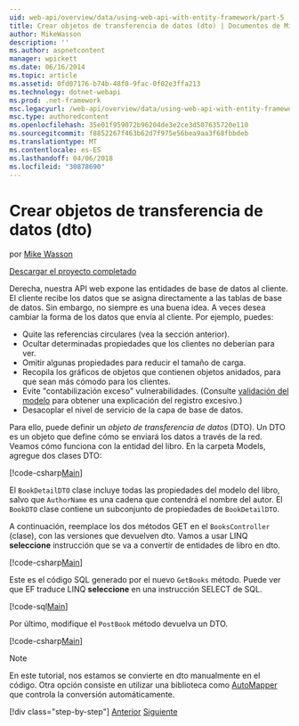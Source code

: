 ```yaml
---
uid: web-api/overview/data/using-web-api-with-entity-framework/part-5
title: Crear objetos de transferencia de datos (dto) | Documentos de Microsoft
author: MikeWasson
description: ''
ms.author: aspnetcontent
manager: wpickett
ms.date: 06/16/2014
ms.topic: article
ms.assetid: 0fd07176-b74b-48f0-9fac-0f02e3ffa213
ms.technology: dotnet-webapi
ms.prod: .net-framework
msc.legacyurl: /web-api/overview/data/using-web-api-with-entity-framework/part-5
msc.type: authoredcontent
ms.openlocfilehash: 35e01f959072b96204de3e2ce3d507635720e110
ms.sourcegitcommit: f8852267f463b62d7f975e56bea9aa3f68fbbdeb
ms.translationtype: MT
ms.contentlocale: es-ES
ms.lasthandoff: 04/06/2018
ms.locfileid: "30878690"
---
```

<a name="create-data-transfer-objects-dtos"></a>Crear objetos de transferencia de datos (dto)
====================
por [Mike Wasson](https://github.com/MikeWasson)

[Descargar el proyecto completado](https://github.com/MikeWasson/BookService)

Derecha, nuestra API web expone las entidades de base de datos al cliente. El cliente recibe los datos que se asigna directamente a las tablas de base de datos. Sin embargo, no siempre es una buena idea. A veces desea cambiar la forma de los datos que envía al cliente. Por ejemplo, puedes:

- Quite las referencias circulares (vea la sección anterior).
- Ocultar determinadas propiedades que los clientes no deberían para ver.
- Omitir algunas propiedades para reducir el tamaño de carga.
- Recopila los gráficos de objetos que contienen objetos anidados, para que sean más cómodo para los clientes.
- Evite "contabilización exceso" vulnerabilidades. (Consulte [validación del modelo](../../formats-and-model-binding/model-validation-in-aspnet-web-api.md) para obtener una explicación del registro excesivo.)
- Desacoplar el nivel de servicio de la capa de base de datos.

Para ello, puede definir un *objeto de transferencia de datos* (DTO). Un DTO es un objeto que define cómo se enviará los datos a través de la red. Veamos cómo funciona con la entidad del libro. En la carpeta Models, agregue dos clases DTO:

[!code-csharp[Main](part-5/samples/sample1.cs)]

El `BookDetailDTO` clase incluye todas las propiedades del modelo del libro, salvo que `AuthorName` es una cadena que contendrá el nombre del autor. El `BookDTO` clase contiene un subconjunto de propiedades de `BookDetailDTO`.

A continuación, reemplace los dos métodos GET en el `BooksController` (clase), con las versiones que devuelven dto. Vamos a usar LINQ **seleccione** instrucción que se va a convertir de entidades de libro en dto.

[!code-csharp[Main](part-5/samples/sample2.cs)]

Este es el código SQL generado por el nuevo `GetBooks` método. Puede ver que EF traduce LINQ **seleccione** en una instrucción SELECT de SQL.

[!code-sql[Main](part-5/samples/sample3.sql)]

Por último, modifique el `PostBook` método devuelva un DTO.

[!code-csharp[Main](part-5/samples/sample4.cs)]

> [!NOTE]
> En este tutorial, nos estamos se convierte en dto manualmente en el código. Otra opción consiste en utilizar una biblioteca como [AutoMapper](http://automapper.org/) que controla la conversión automáticamente.
> 
> [!div class="step-by-step"]
> [Anterior](part-4.md)
> [Siguiente](part-6.md)
